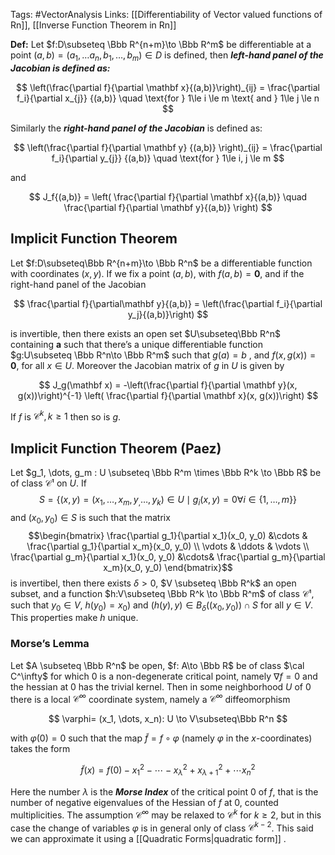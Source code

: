 Tags: #VectorAnalysis 
Links: [[Differentiability of Vector valued functions of Rn]], [[Inverse Function Theorem in Rn]]

**Def:** Let $f:D\subseteq \Bbb R^{n+m}\to \Bbb R^m$ be differentiable at a point ${({a, b}) =(a_1,\dots a_n, b_1, \dots, b_m) \in D}$ is defined, then _********left-hand panel of the Jacobian is defined as:********_

$$ \left(\frac{\partial f}{\partial \mathbf x}{(a,b)}\right)_{ij} = \frac{\partial f_i}{\partial x_{j}} {(a,b)} \quad \text{for } 1\le i \le m \text{ and } 1\le j \le n $$

Similarly the _********right-hand panel of the Jacobian********_ is defined as:

$$ \left(\frac{\partial f}{\partial \mathbf y} {(a,b)} \right)_{ij} = \frac{\partial f_i}{\partial y_{j}} {(a,b)} \quad \text{for } 1\le i, j \le m $$

and

$$ J_f{(a,b)} = \left( \frac{\partial f}{\partial \mathbf x}{(a,b)} \quad \frac{\partial f}{\partial \mathbf y}{(a,b)} \right) $$

## Implicit Function Theorem

Let $f:D\subseteq\Bbb R^{n+m}\to \Bbb R^n$ be a differentiable function with coordinates ${(x,y)}$. If we fix a point ${(a,b)}$, with $f{(a,b) = \mathbf 0}$, and if the right-hand panel of the Jacobian

$$ \frac{\partial f}{\partial\mathbf y}{(a,b)} = \left(\frac{\partial f_i}{\partial y_j}{(a,b)}\right) $$

is invertible, then there exists an open set $U\subseteq\Bbb R^n$ containing $\mathbf{a}$ such that there’s a unique differentiable function $g:U\subseteq \Bbb R^n\to \Bbb R^m$ such that $g({a) =b}$ , and $f(x, g(x)) = \mathbf 0$, for all $x \in U$. Moreover the Jacobian matrix of $g$ in $U$ is given by

$$ J_g(\mathbf x) = -\left(\frac{\partial f}{\partial \mathbf y}(x, g(x))\right)^{-1} \left( \frac{\partial f}{\partial \mathbf x}(x, g(x))\right) $$

If $f$ is $\mathcal C^k, k\ge 1$ then so is $g$.

## Implicit Function Theorem (Paez)

Let $g_1, \dots, g_m : U \subseteq \Bbb R^m \times \Bbb R^k \to \Bbb R$ be of class $\mathcal C¹$ on $U$. If $$S=\{(x, y) = (x_1, \dots, x_m, y_, \dots, y_k) \in U \mid g_i(x, y) = 0 \forall i \in \{1, \dots, m\}\}$$and $(x_0, y_0)  \in S$ is such that the matrix$$\begin{bmatrix}
\frac{\partial g_1}{\partial x_1}(x_0, y_0) &\cdots & \frac{\partial g_1}{\partial x_m}(x_0, y_0) \\
\vdots & \ddots & \vdots \\
\frac{\partial g_m}{\partial x_1}(x_0, y_0) &\cdots& \frac{\partial g_m}{\partial x_m}(x_0, y_0)
\end{bmatrix}$$is invertibel, then there exists $\delta>0$, $V \subseteq \Bbb R^k$ an open subset, and a function $h:V\subseteq \Bbb R^k \to \Bbb R^m$ of class $\mathcal C¹$, such that $y_0 \in V$, $h(y_0) = x_0)$ and $(h(y), y) \in B_\delta((x_0, y_0))\cap S$ for all $y\in V$. This properties make $h$ unique.  

### Morse’s Lemma
Let $A \subseteq \Bbb R^n$ be open, $f: A\to \Bbb R$ be of class $\cal C^\infty$ for which $0$ is a non-degenerate critical point, namely $\nabla f = 0$ and the hessian at $0$ has the trivial kernel. Then in some neighborhood $U$ of $0$ there is a local $\mathcal C^\infty$ coordinate system, namely a $\mathcal C^\infty$ diffeomorphism

$$ \varphi= (x_1, \dots, x_n): U \to V\subseteq\Bbb R^n $$

with $\varphi (0) =0$ such that the map $\tilde f = f\circ \varphi$ (namely $\varphi$ in the $x$-coordinates) takes the form

$$ {\tilde f (x) = f(0) - x_1^2 -\cdots -x^2_\lambda +x_{\lambda +1}^2 + \cdots x_n^2} $$

Here the number $\lambda$ is the *********Morse Index********* of the critical point $0$ of $f$, that is the number of negative eigenvalues of the Hessian of $f$ at $0$, counted multiplicities. The assumption $\mathcal C^\infty$ may be relaxed to $\mathcal C^k$ for $k \ge 2$, but in this case the change of variables $\varphi$ is in general only of class $\mathcal C^{k-2}$. This said we can approximate it using a [[Quadratic Forms|quadratic form]] .